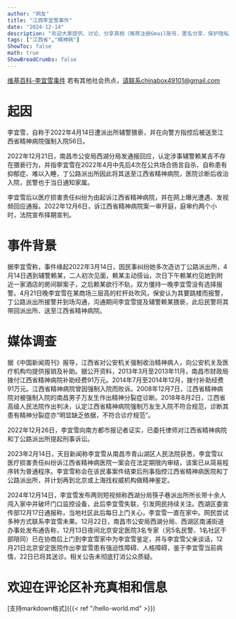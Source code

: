 ```yaml
---
author: "网友"
title: "江西李宜雪事件"
date: "2024-12-14"
description: "欢迎大家提供、讨论、分享真相（推荐注册Gmail账号，匿名分享，保护隐私）"
tags: ["江西省","精神病"]
ShowToc: false
math: true
ShowBreadCrumbs: false
---
```


[维基百科-李宜雪事件](https://zh.wikipedia.org/wiki/%E6%9D%8E%E5%AE%9C%E9%9B%AA%E4%BA%8B%E4%BB%B6)
若有其他社会热点，请联系chinabox49101@gmail.com

# 起因

李宜雪，自称于2022年4月14日遭派出所辅警猥亵，并在向警方指控后被送至江西省精神病院强制入院56日。

2022年12月21日，南昌市公安局西湖分局发通报回应，认定涉事辅警赖某吉不存在猥亵行为，并指李宜雪在2022年4月中先后4次在公共场合扬言自杀、自称患有抑郁症、难以入睡，丁公路派出所因此将其送至江西省精神病院，医院诊断后收治入院，民警也于当日通知家属。

李宜雪后以医疗损害责任纠纷为由起诉江西省精神病院，并在网上曝光遭遇、发视频回应通报。2022年12月6日，诉江西省精神病院案一审开庭，庭审约两个小时，法院宣布择期宣判。

# 事件背景

据李宜雪称，事件缘起2022年3月14日，因民事纠纷她多次造访丁公路派出所，4月14日遇到辅警赖某，二人初次见面，赖某主动搭讪，次日下午赖某约见她到附近一家酒店的房间聊案子，之后赖某欲行不轨，双方僵持一晚李宜雪没有选择报警。4月21日晚李宜雪在某商场三层高的栏杆处吹风，保安认为其要跳楼而报警，丁公路派出所接警并到场沟通，沟通期间李宜雪提及辅警赖某猥亵，此后民警将其带回派出所、送至江西省精神病院。

# 媒体调查

据《中国新闻周刊》报导，江西省对公安机关强制收治精神病人，向公安机关及医疗机构均提供报销及补助。据公开资料，2013年3月至2013年11月，南昌市财政局拨付江西省精神病院补助经费91万元。2014年7月至2014年12月，拨付补助经费91万元。江西省精神病院曾因强制入院而败诉。2008年12月7日，江西省精神病院对被强制入院的南昌男子万友生作出精神分裂症诊断。2018年8月2日，江西省高级人民法院作出判决，认定江西省精神病院强制万友生入院不符合规范，诊断其患有精神分裂症亦“明显缺乏依据，不符合诊疗规范”。

2022年12月26日，李宜雪向南方都市报记者证实，已委托律师对江西省精神病院和丁公路派出所提起刑事诉讼。

2023年2月14日，天目新闻称李宜雪从南昌市青山湖区人民法院获悉，李宜雪以医疗损害责任纠纷诉江西省精神病医院一案会在法定期限内审结，该案已从简易程序转为普通程序。李宜雪称会在该民事案件结束后刑事指控江西省精神病医院和丁公路派出所，并计划再到北京或上海找权威机构做精神鉴定。

2024年12月14日，李宜雪发布两则短视频称西湖分局筷子巷派出所所长带十余人闯入家中并破坏门口监控设备，此后李宜雪失联，引发网民持续关注。西湖区委宣传部12月17日通报称，当地社区此后每日上门关心，李宜雪一直在家中。网民尝试多种方式联系李宜雪未果。12月22日，南昌市公安局西湖分局、西湖区南浦街道办事处发布通告称，12月13日夜间北京安定医院3名专家（另5名民警、1名社区干部陪同）已在协商后上门到李宜雪家中为李宜雪鉴定，并与李宜雪父亲谈话，12月21日北京安定医院作出李宜雪患有强迫性障碍、人格障碍，鉴于李宜雪当前病情，22日已将其送诊。相关公告未彻底打消公众质疑。

# 欢迎在评论区补充真相和信息
[支持markdown格式]({{< ref "/hello-world.md" >}})

